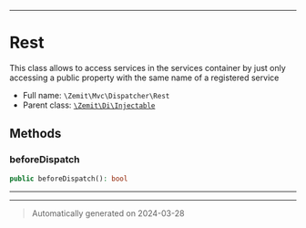 ***

# Rest

This class allows to access services in the services container by just only
accessing a public property with the same name of a registered service



* Full name: `\Zemit\Mvc\Dispatcher\Rest`
* Parent class: [`\Zemit\Di\Injectable`](../../Di/Injectable.md)




## Methods


### beforeDispatch



```php
public beforeDispatch(): bool
```












***


***
> Automatically generated on 2024-03-28
